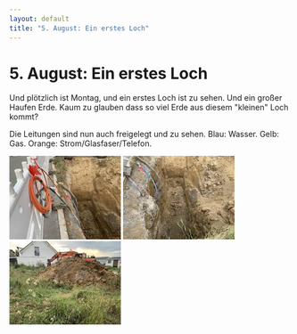 ```yaml
---
layout: default
title: "5. August: Ein erstes Loch"
---
```


# 5. August: Ein erstes Loch

Und plötzlich ist Montag, und ein erstes Loch ist zu sehen. Und ein großer Haufen Erde. Kaum zu glauben dass so viel Erde aus diesem "kleinen" Loch kommt?

Die Leitungen sind nun auch freigelegt und zu sehen. Blau: Wasser. Gelb: Gas. Orange: Strom/Glasfaser/Telefon.

[![Die Leitungen sind freigelegt](/assets/2019-08-05_IMG_2032-thumb.JPG)](/assets/2019-08-05_IMG_2032.JPG)
[![Ein erstes Loch](/assets/2019-08-05_IMG_2036-thumb.JPG)](/assets/2019-08-05_IMG_2036.JPG)
[![Ein Haufen Erde, fast so groß wie der Bagger dahinter](/assets/2019-08-05_IMG_2038-thumb.JPG)](/assets/2019-08-05_IMG_2038.JPG)

